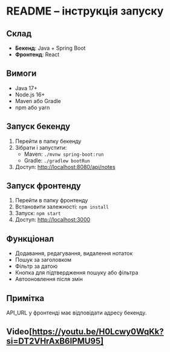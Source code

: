 # README – інструкція запуску

## Склад
- **Бекенд**: Java + Spring Boot  
- **Фронтенд**: React

## Вимоги
- Java 17+  
- Node.js 16+  
- Maven або Gradle  
- npm або yarn

## Запуск бекенду
1. Перейти в папку бекенду  
2. Зібрати і запустити:
   - Maven: `./mvnw spring-boot:run`  
   - Gradle: `./gradlew bootRun`  
3. Доступ: [http://localhost:8080/api/notes](http://localhost:8080/api/notes)

## Запуск фронтенду
1. Перейти в папку фронтенду  
2. Встановити залежності: `npm install`  
3. Запуск: `npm start`  
4. Доступ: [http://localhost:3000](http://localhost:3000)

## Функціонал
- Додавання, редагування, видалення нотаток  
- Пошук за заголовком  
- Фільтр за датою  
- Кнопка для підтвердження пошуку або фільтра  
- Автооновлення після змін  

## Примітка
API_URL у фронтенді має відповідати адресу бекенду.

## Video[https://youtu.be/H0Lcwy0WqKk?si=DT2VHrAxB6IPMU95]
